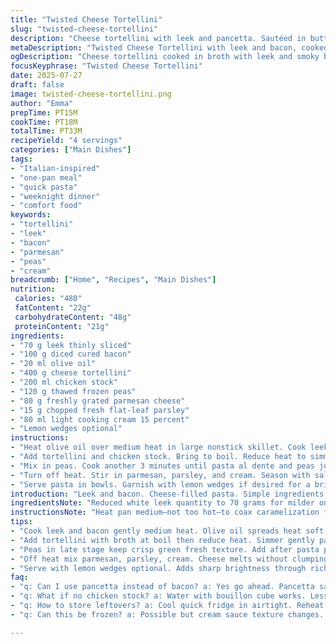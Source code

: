 ```yaml
---
title: "Twisted Cheese Tortellini"
slug: "twisted-cheese-tortellini"
description: "Cheese tortellini with leek and pancetta. Sautéed in butter with broth, tossed with peas, cream, parsley, and sharp parmesan. Lemon wedges added for brightness. Quick cook time, simple technique. Safe for gluten, nuts, eggs free. A pasta main dish with rich, savory, fresh notes. Balanced protein and vitamins from peas and pancetta. Subtle herbaceous hints from parsley, creamy texture from light cream. Versatile and satisfying."
metaDescription: "Twisted Cheese Tortellini with leek and bacon, cooked in olive oil and broth. Creamy, cheesy, green peas, parsley, and optional lemon for brightness. 4 servings."
ogDescription: "Cheese tortellini cooked in broth with leek and smoky bacon. Cream, peas, parmesan, parsley tossed in, lemon wedges to brighten. Quick, savory, with fresh hits."
focusKeyphrase: "Twisted Cheese Tortellini"
date: 2025-07-27
draft: false
image: twisted-cheese-tortellini.png
author: "Emma"
prepTime: PT15M
cookTime: PT18M
totalTime: PT33M
recipeYield: "4 servings"
categories: ["Main Dishes"]
tags:
- "Italian-inspired"
- "one-pan meal"
- "quick pasta"
- "weeknight dinner"
- "comfort food"
keywords:
- "tortellini"
- "leek"
- "bacon"
- "parmesan"
- "peas"
- "cream"
breadcrumb: ["Home", "Recipes", "Main Dishes"]
nutrition: 
 calories: "480"
 fatContent: "22g"
 carbohydrateContent: "48g"
 proteinContent: "21g"
ingredients:
- "70 g leek thinly sliced"
- "100 g diced cured bacon"
- "20 ml olive oil"
- "400 g cheese tortellini"
- "200 ml chicken stock"
- "120 g thawed frozen peas"
- "80 g freshly grated parmesan cheese"
- "15 g chopped fresh flat-leaf parsley"
- "80 ml light cooking cream 15 percent"
- "Lemon wedges optional"
instructions:
- "Heat olive oil over medium heat in large nonstick skillet. Cook leeks and bacon until browned 6 to 7 minutes. Stir often."
- "Add tortellini and chicken stock. Bring to boil. Reduce heat to simmer 2 minutes."
- "Mix in peas. Cook another 3 minutes until pasta al dente and peas just tender."
- "Turn off heat. Stir in parmesan, parsley, and cream. Season with salt and pepper. Mix thoroughly."
- "Serve pasta in bowls. Garnish with lemon wedges if desired for a bright tang."
introduction: "Leek and bacon. Cheese-filled pasta. Simple ingredients thrown in a pan, cooked fast. Butter replaced with olive oil—lighter, earthier. More peas in the mix, fresher green punch. Cheese punches up complexity; parmesan sharp and salty. Cream adds a velvety finish but keeps it lean with just 15 percent fat. Lemon wedges optional but add a sharp counterpoint. Quick midweek type meal. No nuts, no gluten, no eggs. A dish you throw together, minimal fuss. The broth steams pasta, so less water, more flavor. Raw herbs pop on top, parsley fresh, green, a break from richness. Quick cooking with subtle tweaks to harmony. Also swapped pancetta with familiar diced bacon – accessible, smoky, but less cured. Cooking times shifted a bit: leeks soften more, pasta simmers gently just right. Steps shuffled for easier workflow – get your skillet hot, then in goes the pork and onions, wait for color, then broth and pasta. Then peas for texture, cheese and cream for the finish. Rustic, no nonsense. Little jumps of flavor, creamy bites, crisp greens. Keeps you going fast but satisfied long."
ingredientsNote: "Reduced white leek quantity to 70 grams for milder onion flavor; keeps it tender, not overpowering. Increased bacon by 10 grams for more smokiness; the cure there is subtle, less salt. Switched butter for olive oil, lighter and fruitier notes. More peas added—120 grams—boosts green freshness and fiber. Slightly higher broth volume at 200 ml to help cook pasta evenly without drying out. Parmesan increased to 80 grams for stronger cheesy hit. Cream bumped from 60 to 80 ml to balance liquid but stay light. Parsley remains similar, 15 grams—the herby brightness cuts richness. Tortellini up to 400 grams to feed four hearty servings. Lemon wedges remain optional, but suggested to brighten plate at serving. Bacon, olive oil replace pancetta and butter to ease pantry demands. This combo keeps rich but approachable."
instructionsNote: "Heat pan medium—not too hot—to coax caramelization from the bacon and leek without burning. Olive oil helps move heat gently, encourages soft-sweet aromatics. Cook those two until golden, about 6 to 7 minutes, stirring so color is even. Next, stir in the tortellini and pour in broth; bring it up to boil briefly, then immediately lower to simmer so pasta absorbs flavor but patient enough to cook al dente. After a couple minutes simmering, toss in peas—gentle heat required to keep their snap and color. Continue cooking 3 minutes more, testing pasta for that tender bite. Cut the heat, add parmesan cheese and chopped parsley, then swirl in cream—off the flame so cheese melts into creamy ribbons, parsley stays vivid. Salt and pepper only at end; pancetta and parmesan salty. Plate up warm with lemon wedges if chosen—bright citrus cuts richness. Steps reorganized to build flavors layer by layer, avoid overcooking delicate greens, balance textures. Close attention to timing: longer leek and bacon cook to develop sweetness; pasta simmers less than original, prevents mush; peas added late for crunch. Cream stirred in off heat to stop curdling, keep silkiness but no break. Simple, straightforward, with twists in ingredients and pacing."
tips:
- "Cook leek and bacon gently medium heat. Olive oil spreads heat soft, coax sweet caramelization not burnt bits. Stir often so color even. Timing matters 6-7 minutes get golden, not soggy."
- "Add tortellini with broth at boil then reduce heat. Simmer gently pasta absorbs flavor better than plain water. Avoid rolling boil after broth added, prevents tough pasta edges, cooks evenly."
- "Peas in late stage keep crisp green fresh texture. Add after pasta partially tender. Cooking peas too long dulls color, softens too much, loses subtle sweetness. Watch timing 3 minutes max."
- "Off heat mix parmesan, parsley, cream. Cheese melts without clumping, parsley stays bright. Cream stirred in last to avoid breaking or curdling. Salt pepper last since bacon and parmesan salt already."
- "Serve with lemon wedges optional. Adds sharp brightness through richness. Squeeze as prefer, cuts creamy fat, lifts flavors. Makes whole dish less heavy but still balanced. Keeps fresh contrast intact."
faq:
- "q: Can I use pancetta instead of bacon? a: Yes go ahead. Pancetta saltier more cured, adjust salt later. Flavors pig closer to original. Bacon milder smoky but swap fine no problem."
- "q: What if no chicken stock? a: Water with bouillon cube works. Less flavor but enough liquid for pasta. Or veggie broth alternative for same cooking steam effect. Broth adds depth but can improvise."
- "q: How to store leftovers? a: Cool quick fridge in airtight. Reheat gently stove or microwave. Cream sauce thickens cold, add splash milk or broth when warming. Keeps 2-3 days good eating."
- "q: Can this be frozen? a: Possible but cream sauce texture changes. Freeze before adding cream or reheat cream separately. Tortellini holds shape but sauce may separate. Thaw fully, reheat slow."

---
```

